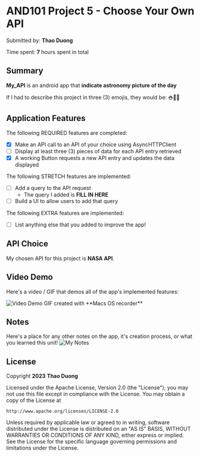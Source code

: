 <!-- (This is a comment) INSTRUCTIONS: Go through this page and fill out any **bolded** entries with their correct values.-->

# AND101 Project 5 - Choose Your Own API

Submitted by: **Thao Duong**

Time spent: **7** hours spent in total

## Summary

**My_API** is an android app that **indicate astronomy picture of the day**

If I had to describe this project in three (3) emojis, they would be: **:snowman::seedling::blush:**

## Application Features


The following REQUIRED features are completed:

- [x] Make an API call to an API of your choice using AsyncHTTPClient
- [ ] Display at least three (3) pieces of data for each API entry retrieved
- [x] A working Button requests a new API entry and updates the data displayed

The following STRETCH features are implemented:

- [ ] Add a query to the API request
  - The query I added is **FILL IN HERE**
- [ ] Build a UI to allow users to add that query

The following EXTRA features are implemented:

- [ ] List anything else that you added to improve the app!

## API Choice

My chosen API for this project is **NASA API**.

## Video Demo

Here's a video / GIF that demos all of the app's implemented features:

<img src='https://github.com/liceyoung/AND101_project5/blob/main/AND101_project5%20(Thao)%20-%20Imgur.gif' title='Video Demo' width='' alt='Video Demo'/>
GIF created with **Macs OS recorder**

## Notes

Here's a place for any other notes on the app, it's creation process, or what you learned this unit!
<img src='https://github.com/liceyoung/AND101_project5/blob/main/IMG_2E7BC44AE3B6-1.jpeg' title='Chosen Screenshot' width='' alt='My Notes' />

## License

Copyright **2023** **Thao Duong**

Licensed under the Apache License, Version 2.0 (the "License");
you may not use this file except in compliance with the License.
You may obtain a copy of the License at

    http://www.apache.org/licenses/LICENSE-2.0

Unless required by applicable law or agreed to in writing, software
distributed under the License is distributed on an "AS IS" BASIS,
WITHOUT WARRANTIES OR CONDITIONS OF ANY KIND, either express or implied.
See the License for the specific language governing permissions and
limitations under the License.
